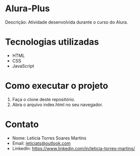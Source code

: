 # Alura-Plus
Descrição: Atividade desenvolvida durante o curso do Alura.
# Tecnologias utilizadas
* HTML
* CSS
* JavaScript
  
# Como executar o projeto 
  1. Faça o clone deste repositório.
  2. Abra o arquivo index.html no seu navegador.

# Contato
* Nome: Leticia Torres Soares Martins 
* Email: leticiats@outlook.com 
* LinkedIn: https://www.linkedin.com/in/leticia-torres-martins/


